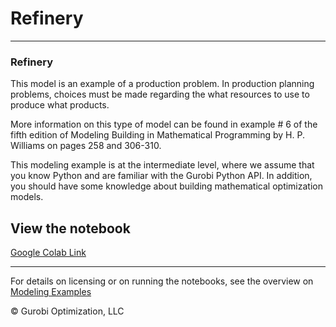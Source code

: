 # Refinery

---
### Refinery
This model is an example of a production problem. In production planning problems, choices must be made regarding the 
what resources to use to produce what products.

More information on this type of model can be found in example # 6 of the fifth edition of Modeling Building in Mathematical 
Programming by H. P. Williams on pages 258 and 306-310.

This modeling example is at the intermediate level, where we assume that you know Python and are familiar with the 
Gurobi Python API. In addition, you should have some knowledge about building mathematical optimization models.


## View the notebook

[Google Colab Link](https://colab.research.google.com/github/Gurobi/modeling-examples/blob/master/refinery/refinery.ipynb)


----
For details on licensing or on running the notebooks, see the overview on [Modeling Examples](../)

© Gurobi Optimization, LLC
